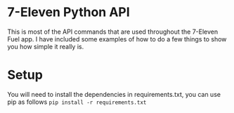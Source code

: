 # 7-Eleven Python API
This is most of the API commands that are used throughout the 7-Eleven Fuel app. I have included some examples of how to do a few things to show you how simple it really is.

# Setup
You will need to install the dependencies in requirements.txt, you can use pip as follows `pip install -r requirements.txt`
